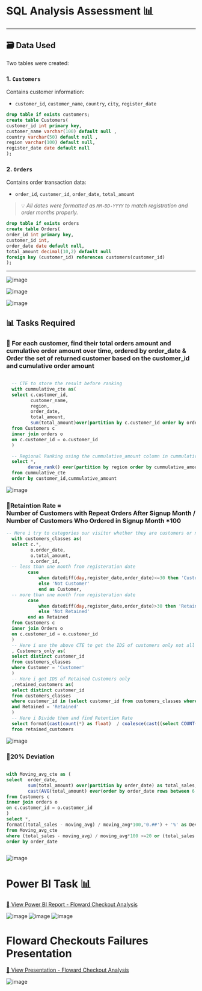 # SQL Analysis Assessment 📊
---

## 🗃️ Data Used
Two tables were created:

### 1. `Customers`
Contains customer information:
- `customer_id`, `customer_name`, `country`, `city`, `register_date`
```sql
drop table if exists customers;
create table Customers(
customer_id int primary key,
customer_name varchar(100) default null ,
country varchar(50) default null ,
region varchar(100) default null,
register_date date default null
);
```

### 2. `Orders`
Contains order transaction data:
- `order_id`, `customer_id`, `order_date`, `total_amount`
> 💡 *All dates were formatted as `MM-DD-YYYY` to match registration and order months properly.*
```sql
drop table if exists orders 
create table Orders(
order_id int primary key,
customer_id int,
order_date date default null,
total_amount decimal(10,2) default null
foreign key (customer_id) references customers(customer_id)
);
```


---
![image](https://github.com/user-attachments/assets/36980b47-50fe-4862-b4fa-7dddd9aad0a5)

![image](https://github.com/user-attachments/assets/815c3983-b487-4156-a4f4-c22daafa3193)

![image](https://github.com/user-attachments/assets/17118320-43ec-46f7-ab21-71baae8632c2)

## 📊 Tasks Required


### 🔹 For each customer, find their total orders amount and cumulative order amount over time, ordered by order_date & Order the set of returned customer based on the customer_id and cumulative order amount 
```sql

  -- CTE to store the result before ranking 
  with cummulative_cte as(
  select c.customer_id,
		 customer_name,
		 region,
		 order_date,
		 total_amount,
		 sum(total_amount)over(partition by c.customer_id order by order_date asc ) as cummulative_amount
  from Customers c
  inner join orders o
  on c.customer_id = o.customer_id
  )

  -- Regional Ranking using the cummulative_amount column in cummulative_cte CTE
  select *,
		dense_rank() over(partition by region order by cummulative_amount desc) as Regional_Rank
  from cummulative_cte
  order by customer_id,cummulative_amount

```


![image](https://github.com/user-attachments/assets/3d775810-e8d3-4640-8de3-211fcde3e088)



### 🔹Retaintion Rate = Number of Customers with Repeat Orders After Signup Month / Number of Customers Who Ordered in Signup Month *100
```sql
-- Here i try to categories our visitor whether they are customers or not and wether they are retained or not 
  with customers_classes as(
  select c.*,
		 o.order_date,
		 o.total_amount,
		 o.order_id,
  -- less than one month from registeration date
		case 
			when datediff(day,register_date,order_date)<=30 then 'Customer'
			else 'Not Customer'
			end as Customer,
  -- more than one month from registeration date
		case 
			when datediff(day,register_date,order_date)>30 then 'Retained'
			else 'Not Retained'
		end as Retained
  from Customers c 
  inner join Orders o 
  on c.customer_id = o.customer_id
  )
  -- Here i use the above CTE to get the IDS of customers only not all visitors
  , Customers_only as(
  select distinct customer_id
  from customers_classes
  where Customer = 'Customer'
  )
  -- Here i get IDS of Retained Customers only 
  ,retained_customers as(
  select distinct customer_id
  from customers_classes
  where customer_id in (select customer_id from customers_classes where Customer = 'Customer') 
  and Retained = 'Retained'
  )
  -- Here i Divide them and find Retention Rate
  select format(cast(count(*) as float)  / coalesce(cast((select COUNT(*) from Customers_only) as float),1) *100,'0.#') + '%' as Retention_Rate
  from retained_customers

```
![image](https://github.com/user-attachments/assets/6d683ec4-7586-4c1d-9a4a-a985eb1bcaf4)

### 🔹20% Deviation
```sql

with Moving_avg_cte as (
select  order_date,
		sum(total_amount) over(partition by order_date) as total_sales,
		cast(AVG(total_amount) over(order by order_date rows between 6 preceding and current row) as decimal(10,1))as moving_avg
from Customers c 
inner join orders o 
on c.customer_id = o.customer_id
)
select *,
format((total_sales - moving_avg) / moving_avg*100,'0.##') + '%' as Deviation_perc
from Moving_avg_cte
where (total_sales - moving_avg) / moving_avg*100 >=20 or (total_sales - moving_avg) / moving_avg*100<=-20
order by order_date



```
![image](https://github.com/user-attachments/assets/9c8b5d45-5be9-4888-a8b5-5eaf8dbb59f4)




# Power BI Task 📊 
[🔗 View Power BI Report - Floward Checkout Analysis](https://app.powerbi.com/view?r=eyJrIjoiZjFhMzU0YjQtYjAzOC00NjI2LTg0MmEtMzRjN2EzNGEzMzA5IiwidCI6ImRmODY3OWNkLWE4MGUtNDVkOC05OWFjLWM4M2VkN2ZmOTVhMCJ9&pageName=ReportSection)


![image](https://github.com/user-attachments/assets/a8389af3-4c15-419d-99e2-ed31386169ab)
![image](https://github.com/user-attachments/assets/c067f47c-ce9e-4070-a0e0-0562ccce60b4)
![image](https://github.com/user-attachments/assets/da5737ac-f9b2-4909-9e69-7af3b39bc119)


# Floward Checkouts Failures Presentation
[🔗 View Presentation - Floward Checkout Analysis](https://www.canva.com/design/DAGlNpVu_E8/xbZGLFgqTV90zorkpXHJqQ/edit?utm_content=DAGlNpVu_E8&utm_campaign=designshare&utm_medium=link2&utm_source=sharebutton)


![image](https://github.com/user-attachments/assets/209c0b61-7d32-471b-bafd-619189c00904)




